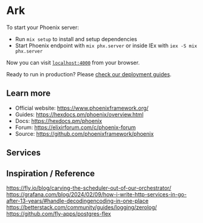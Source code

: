 # Ark

To start your Phoenix server:

- Run `mix setup` to install and setup dependencies
- Start Phoenix endpoint with `mix phx.server` or inside IEx with `iex -S mix phx.server`

Now you can visit [`localhost:4000`](http://localhost:4000) from your browser.

Ready to run in production? Please [check our deployment guides](https://hexdocs.pm/phoenix/deployment.html).

## Learn more

- Official website: https://www.phoenixframework.org/
- Guides: https://hexdocs.pm/phoenix/overview.html
- Docs: https://hexdocs.pm/phoenix
- Forum: https://elixirforum.com/c/phoenix-forum
- Source: https://github.com/phoenixframework/phoenix

## Services

## Inspiration / Reference

https://fly.io/blog/carving-the-scheduler-out-of-our-orchestrator/
https://grafana.com/blog/2024/02/09/how-i-write-http-services-in-go-after-13-years/#handle-decodingencoding-in-one-place
https://betterstack.com/community/guides/logging/zerolog/
https://github.com/fly-apps/postgres-flex
